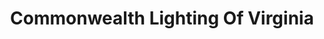 ---
title: "Commonwealth Lighting Of Virginia"
url: /fredericksburg/commonwealth-lighting-of-virginia/
shop: Möbel
---